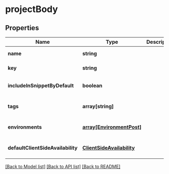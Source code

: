 # projectBody

## Properties
Name | Type | Description | Notes
------------ | ------------- | ------------- | -------------
**name** | **string** |  | [default to null]
**key** | **string** |  | [default to null]
**includeInSnippetByDefault** | **boolean** |  | [optional] [default to null]
**tags** | **array[string]** |  | [optional] [default to null]
**environments** | [**array[EnvironmentPost]**](EnvironmentPost.md) |  | [optional] [default to null]
**defaultClientSideAvailability** | [**ClientSideAvailability**](ClientSideAvailability.md) |  | [optional] [default to null]

[[Back to Model list]](../README.md#documentation-for-models) [[Back to API list]](../README.md#documentation-for-api-endpoints) [[Back to README]](../README.md)


